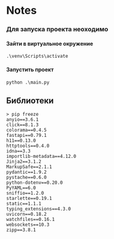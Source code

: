 # Notes
### Для запуска проекта неоходимо 
#### Зайти в виртуальное окружение

    .\venv\Scripts\activate

#### Запустить проект

    python .\main.py

## Библиотеки

    > pip freeze 
    anyio==3.6.1
    click==8.1.3
    colorama==0.4.5
    fastapi==0.79.1
    h11==0.13.0
    httptools==0.4.0
    idna==3.3
    importlib-metadata==4.12.0
    Jinja2==3.1.2
    MarkupSafe==2.1.1
    pydantic==1.9.2
    pystache==0.6.0
    python-dotenv==0.20.0
    PyYAML==6.0
    sniffio==1.2.0
    starlette==0.19.1
    static==1.1.1
    typing_extensions==4.3.0
    uvicorn==0.18.2
    watchfiles==0.16.1
    websockets==10.3
    zipp==3.8.1
